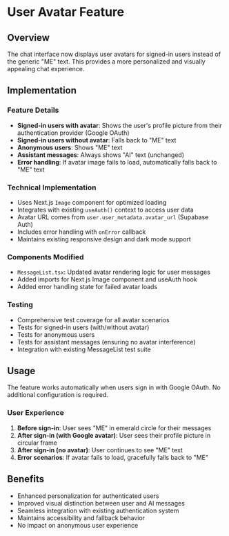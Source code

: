 # User Avatar Feature

## Overview

The chat interface now displays user avatars for signed-in users instead of the generic "ME" text. This provides a more personalized and visually appealing chat experience.

## Implementation

### Feature Details

- **Signed-in users with avatar**: Shows the user's profile picture from their authentication provider (Google OAuth)
- **Signed-in users without avatar**: Falls back to "ME" text
- **Anonymous users**: Shows "ME" text
- **Assistant messages**: Always shows "AI" text (unchanged)
- **Error handling**: If avatar image fails to load, automatically falls back to "ME" text

### Technical Implementation

- Uses Next.js `Image` component for optimized loading
- Integrates with existing `useAuth()` context to access user data
- Avatar URL comes from `user.user_metadata.avatar_url` (Supabase Auth)
- Includes error handling with `onError` callback
- Maintains existing responsive design and dark mode support

### Components Modified

- `MessageList.tsx`: Updated avatar rendering logic for user messages
- Added imports for Next.js Image component and useAuth hook
- Added error handling state for failed avatar loads

### Testing

- Comprehensive test coverage for all avatar scenarios
- Tests for signed-in users (with/without avatar)
- Tests for anonymous users
- Tests for assistant messages (ensuring no avatar interference)
- Integration with existing MessageList test suite

## Usage

The feature works automatically when users sign in with Google OAuth. No additional configuration is required.

### User Experience

1. **Before sign-in**: User sees "ME" in emerald circle for their messages
2. **After sign-in (with Google avatar)**: User sees their profile picture in circular frame
3. **After sign-in (no avatar)**: User continues to see "ME" text
4. **Error scenarios**: If avatar fails to load, gracefully falls back to "ME"

## Benefits

- Enhanced personalization for authenticated users
- Improved visual distinction between user and AI messages
- Seamless integration with existing authentication system
- Maintains accessibility and fallback behavior
- No impact on anonymous user experience
